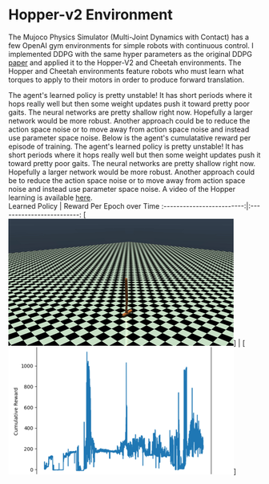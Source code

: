 # Hopper-v2 Environment
The Mujoco Physics Simulator (Multi-Joint Dynamics with Contact) has a few OpenAI gym environments for simple robots with continuous control. I implemented DDPG with the same hyper parameters as the original DDPG [paper](https://arxiv.org/abs/1509.02971) and applied it to the Hopper-V2 and Cheetah environments. The Hopper and Cheetah environments feature robots who must learn what torques to apply to their motors in order to produce forward translation. <br />

The agent's learned policy is pretty unstable! It has short periods where it hops really well but then some weight updates push it toward pretty poor gaits. The neural networks are pretty shallow right now. Hopefully a larger network would be more robust. Another approach could be to reduce the action space noise or to move away from action space noise and instead use parameter space noise. Below is the agent's cumulatative reward per episode of training. The agent's learned policy is pretty unstable! It has short periods where it hops really well but then some weight updates push it toward pretty poor gaits. The neural networks are pretty shallow right now. Hopefully a larger network would be more robust. Another approach could be to reduce the action space noise or to move away from action space noise and instead use parameter space noise. A video of the Hopper learning is available [here](https://youtu.be/E0tvLX5sxv0?t=281). <br />
Learned Policy             |  Reward Per Epoch over Time
:-------------------------:|:-------------------------:
[![](../media/hopper_learned_policy.gif)]  | [![](../media/hopper_learning2_reward.png)]

<br />
